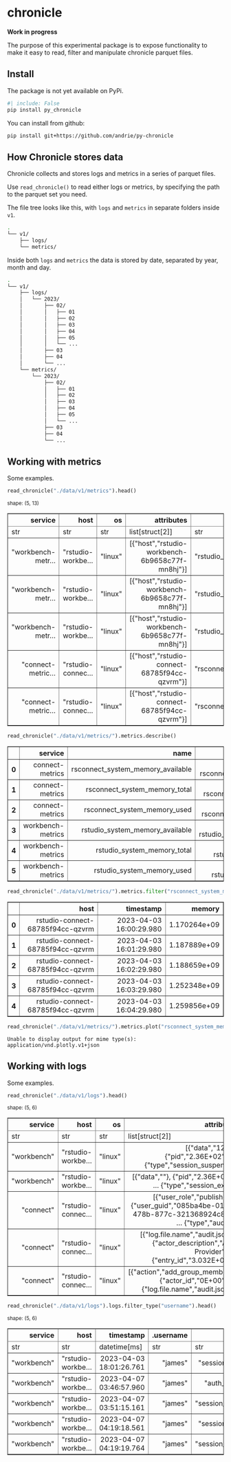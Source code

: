 chronicle
================

<!-- WARNING: THIS FILE WAS AUTOGENERATED! DO NOT EDIT! -->

**Work in progress**

The purpose of this experimental package is to expose functionality to
make it easy to read, filter and manipulate chronicle parquet files.

## Install

The package is not yet available on PyPi.

``` sh
#| include: False
pip install py_chronicle
```

You can install from github:

``` sh
pip install git+https://github.com/andrie/py-chronicle
```

## How Chronicle stores data

Chronicle collects and stores logs and metrics in a series of parquet
files.

Use `read_chronicle()` to read either logs or metrics, by specifying the
path to the parquet set you need.

The file tree looks like this, with `logs` and `metrics` in separate
folders inside `v1`.

``` bash
.
└── v1/
    ├── logs/
    └── metrics/
```

Inside both `logs` and `metrics` the data is stored by date, separated
by year, month and day.

``` bash
.
└── v1/
    ├── logs/
    │   └── 2023/
    │       ├── 02/
    │       │   ├── 01
    │       │   ├── 02
    │       │   ├── 03
    │       │   ├── 04
    │       │   ├── 05
    │       │   └── ...
    │       ├── 03
    │       ├── 04
    │       └── ...
    └── metrics/
        └── 2023/
            ├── 02/
            │   ├── 01
            │   ├── 02
            │   ├── 03
            │   ├── 04
            │   ├── 05
            │   └── ...
            ├── 03
            ├── 04
            └── ...
```

## Working with metrics

Some examples.

``` python
read_chronicle("./data/v1/metrics").head()
```

<div><style>
.dataframe > thead > tr > th,
.dataframe > tbody > tr > td {
  text-align: right;
}
</style>
<small>shape: (5, 13)</small><table border="1" class="dataframe"><thead><tr><th>service</th><th>host</th><th>os</th><th>attributes</th><th>name</th><th>description</th><th>unit</th><th>type</th><th>timestamp</th><th>value_float</th><th>value_int</th><th>value_uint</th><th>value_column</th></tr><tr><td>str</td><td>str</td><td>str</td><td>list[struct[2]]</td><td>str</td><td>str</td><td>str</td><td>str</td><td>datetime[ms]</td><td>f64</td><td>i64</td><td>u64</td><td>str</td></tr></thead><tbody><tr><td>&quot;workbench-metr…</td><td>&quot;rstudio-workbe…</td><td>&quot;linux&quot;</td><td>[{&quot;host&quot;,&quot;rstudio-workbench-6b9658c77f-mn8hj&quot;}]</td><td>&quot;rstudio_system…</td><td>&quot;Graphite metri…</td><td>&quot;&quot;</td><td>&quot;gauge&quot;</td><td>2023-04-03 16:02:20.574</td><td>3.0074e9</td><td>0</td><td>0</td><td>&quot;value_float&quot;</td></tr><tr><td>&quot;workbench-metr…</td><td>&quot;rstudio-workbe…</td><td>&quot;linux&quot;</td><td>[{&quot;host&quot;,&quot;rstudio-workbench-6b9658c77f-mn8hj&quot;}]</td><td>&quot;rstudio_system…</td><td>&quot;Graphite metri…</td><td>&quot;&quot;</td><td>&quot;gauge&quot;</td><td>2023-04-03 16:02:20.574</td><td>3.2212e9</td><td>0</td><td>0</td><td>&quot;value_float&quot;</td></tr><tr><td>&quot;workbench-metr…</td><td>&quot;rstudio-workbe…</td><td>&quot;linux&quot;</td><td>[{&quot;host&quot;,&quot;rstudio-workbench-6b9658c77f-mn8hj&quot;}]</td><td>&quot;rstudio_system…</td><td>&quot;Graphite metri…</td><td>&quot;&quot;</td><td>&quot;gauge&quot;</td><td>2023-04-03 16:02:20.574</td><td>2.13864448e8</td><td>0</td><td>0</td><td>&quot;value_float&quot;</td></tr><tr><td>&quot;connect-metric…</td><td>&quot;rstudio-connec…</td><td>&quot;linux&quot;</td><td>[{&quot;host&quot;,&quot;rstudio-connect-68785f94cc-qzvrm&quot;}]</td><td>&quot;rsconnect_syst…</td><td>&quot;Graphite metri…</td><td>&quot;&quot;</td><td>&quot;gauge&quot;</td><td>2023-04-03 16:24:29.980</td><td>5.7377e9</td><td>0</td><td>0</td><td>&quot;value_float&quot;</td></tr><tr><td>&quot;connect-metric…</td><td>&quot;rstudio-connec…</td><td>&quot;linux&quot;</td><td>[{&quot;host&quot;,&quot;rstudio-connect-68785f94cc-qzvrm&quot;}]</td><td>&quot;rsconnect_syst…</td><td>&quot;Graphite metri…</td><td>&quot;&quot;</td><td>&quot;gauge&quot;</td><td>2023-04-03 16:24:29.980</td><td>7.04741376e8</td><td>0</td><td>0</td><td>&quot;value_float&quot;</td></tr></tbody></table></div>

``` python
read_chronicle("./data/v1/metrics/").metrics.describe()
```

<div>
<style scoped>
    .dataframe tbody tr th:only-of-type {
        vertical-align: middle;
    }

    .dataframe tbody tr th {
        vertical-align: top;
    }

    .dataframe thead th {
        text-align: right;
    }
</style>
<table border="1" class="dataframe">
  <thead>
    <tr style="text-align: right;">
      <th></th>
      <th>service</th>
      <th>name</th>
      <th>description</th>
      <th>value_column</th>
    </tr>
  </thead>
  <tbody>
    <tr>
      <th>0</th>
      <td>connect-metrics</td>
      <td>rsconnect_system_memory_available</td>
      <td>[Graphite metric rsconnect_system_memory_avail...</td>
      <td>[value_float]</td>
    </tr>
    <tr>
      <th>1</th>
      <td>connect-metrics</td>
      <td>rsconnect_system_memory_total</td>
      <td>[Graphite metric rsconnect_system_memory_total]</td>
      <td>[value_float]</td>
    </tr>
    <tr>
      <th>2</th>
      <td>connect-metrics</td>
      <td>rsconnect_system_memory_used</td>
      <td>[Graphite metric rsconnect_system_memory_used]</td>
      <td>[value_float]</td>
    </tr>
    <tr>
      <th>3</th>
      <td>workbench-metrics</td>
      <td>rstudio_system_memory_available</td>
      <td>[Graphite metric rstudio_system_memory_available]</td>
      <td>[value_float]</td>
    </tr>
    <tr>
      <th>4</th>
      <td>workbench-metrics</td>
      <td>rstudio_system_memory_total</td>
      <td>[Graphite metric rstudio_system_memory_total]</td>
      <td>[value_float]</td>
    </tr>
    <tr>
      <th>5</th>
      <td>workbench-metrics</td>
      <td>rstudio_system_memory_used</td>
      <td>[Graphite metric rstudio_system_memory_used]</td>
      <td>[value_float]</td>
    </tr>
  </tbody>
</table>
</div>

``` python
read_chronicle("./data/v1/metrics/").metrics.filter("rsconnect_system_memory_used", "memory").head()
```

<div>
<style scoped>
    .dataframe tbody tr th:only-of-type {
        vertical-align: middle;
    }

    .dataframe tbody tr th {
        vertical-align: top;
    }

    .dataframe thead th {
        text-align: right;
    }
</style>
<table border="1" class="dataframe">
  <thead>
    <tr style="text-align: right;">
      <th></th>
      <th>host</th>
      <th>timestamp</th>
      <th>memory</th>
    </tr>
  </thead>
  <tbody>
    <tr>
      <th>0</th>
      <td>rstudio-connect-68785f94cc-qzvrm</td>
      <td>2023-04-03 16:00:29.980</td>
      <td>1.170264e+09</td>
    </tr>
    <tr>
      <th>1</th>
      <td>rstudio-connect-68785f94cc-qzvrm</td>
      <td>2023-04-03 16:01:29.980</td>
      <td>1.187889e+09</td>
    </tr>
    <tr>
      <th>2</th>
      <td>rstudio-connect-68785f94cc-qzvrm</td>
      <td>2023-04-03 16:02:29.980</td>
      <td>1.188659e+09</td>
    </tr>
    <tr>
      <th>3</th>
      <td>rstudio-connect-68785f94cc-qzvrm</td>
      <td>2023-04-03 16:03:29.980</td>
      <td>1.252348e+09</td>
    </tr>
    <tr>
      <th>4</th>
      <td>rstudio-connect-68785f94cc-qzvrm</td>
      <td>2023-04-03 16:04:29.980</td>
      <td>1.259856e+09</td>
    </tr>
  </tbody>
</table>
</div>

``` python
read_chronicle("./data/v1/metrics/").metrics.plot("rsconnect_system_memory_used", "memory")
```

    Unable to display output for mime type(s): application/vnd.plotly.v1+json

## Working with logs

Some examples.

``` python
read_chronicle("./data/v1/logs").head()
```

<div><style>
.dataframe > thead > tr > th,
.dataframe > tbody > tr > td {
  text-align: right;
}
</style>
<small>shape: (5, 6)</small><table border="1" class="dataframe"><thead><tr><th>service</th><th>host</th><th>os</th><th>attributes</th><th>body</th><th>timestamp</th></tr><tr><td>str</td><td>str</td><td>str</td><td>list[struct[2]]</td><td>str</td><td>datetime[ms]</td></tr></thead><tbody><tr><td>&quot;workbench&quot;</td><td>&quot;rstudio-workbe…</td><td>&quot;linux&quot;</td><td>[{&quot;data&quot;,&quot;120&quot;}, {&quot;pid&quot;,&quot;2.36E+02&quot;}, … {&quot;type&quot;,&quot;session_suspend&quot;}]</td><td>&quot;{&quot;pid&quot;:236,&quot;us…</td><td>2023-04-03 18:01:26.665</td></tr><tr><td>&quot;workbench&quot;</td><td>&quot;rstudio-workbe…</td><td>&quot;linux&quot;</td><td>[{&quot;data&quot;,&quot;&quot;}, {&quot;pid&quot;,&quot;2.36E+02&quot;}, … {&quot;type&quot;,&quot;session_exit&quot;}]</td><td>&quot;{&quot;pid&quot;:236,&quot;us…</td><td>2023-04-03 18:01:26.761</td></tr><tr><td>&quot;connect&quot;</td><td>&quot;rstudio-connec…</td><td>&quot;linux&quot;</td><td>[{&quot;user_role&quot;,&quot;publisher&quot;}, {&quot;user_guid&quot;,&quot;085ba4be-01b5-478b-877c-321368924c89&quot;}, … {&quot;type&quot;,&quot;audit&quot;}]</td><td>&quot;{&quot;action&quot;:&quot;add…</td><td>2023-04-03 19:30:35.698</td></tr><tr><td>&quot;connect&quot;</td><td>&quot;rstudio-connec…</td><td>&quot;linux&quot;</td><td>[{&quot;log.file.name&quot;,&quot;audit.json&quot;}, {&quot;actor_description&quot;,&quot;Auth Provider&quot;}, … {&quot;entry_id&quot;,&quot;3.032E+03&quot;}]</td><td>&quot;{&quot;action&quot;:&quot;add…</td><td>2023-04-03 19:30:35.698</td></tr><tr><td>&quot;connect&quot;</td><td>&quot;rstudio-connec…</td><td>&quot;linux&quot;</td><td>[{&quot;action&quot;,&quot;add_group_member&quot;}, {&quot;actor_id&quot;,&quot;0E+00&quot;}, … {&quot;log.file.name&quot;,&quot;audit.json&quot;}]</td><td>&quot;{&quot;action&quot;:&quot;add…</td><td>2023-04-03 19:30:35.698</td></tr></tbody></table></div>

``` python
read_chronicle("./data/v1/logs").logs.filter_type("username").head()
```

<div><style>
.dataframe > thead > tr > th,
.dataframe > tbody > tr > td {
  text-align: right;
}
</style>
<small>shape: (5, 6)</small><table border="1" class="dataframe"><thead><tr><th>service</th><th>host</th><th>timestamp</th><th>.username</th><th>.type</th><th>body</th></tr><tr><td>str</td><td>str</td><td>datetime[ms]</td><td>str</td><td>str</td><td>str</td></tr></thead><tbody><tr><td>&quot;workbench&quot;</td><td>&quot;rstudio-workbe…</td><td>2023-04-03 18:01:26.761</td><td>&quot;james&quot;</td><td>&quot;session_exit&quot;</td><td>&quot;{&quot;pid&quot;:236,&quot;us…</td></tr><tr><td>&quot;workbench&quot;</td><td>&quot;rstudio-workbe…</td><td>2023-04-07 03:46:57.960</td><td>&quot;james&quot;</td><td>&quot;auth_login&quot;</td><td>&quot;{&quot;pid&quot;:1059,&quot;u…</td></tr><tr><td>&quot;workbench&quot;</td><td>&quot;rstudio-workbe…</td><td>2023-04-07 03:51:15.161</td><td>&quot;james&quot;</td><td>&quot;session_start&quot;</td><td>&quot;{&quot;pid&quot;:236,&quot;us…</td></tr><tr><td>&quot;workbench&quot;</td><td>&quot;rstudio-workbe…</td><td>2023-04-07 04:19:18.561</td><td>&quot;james&quot;</td><td>&quot;session_exit&quot;</td><td>&quot;{&quot;pid&quot;:236,&quot;us…</td></tr><tr><td>&quot;workbench&quot;</td><td>&quot;rstudio-workbe…</td><td>2023-04-07 04:19:19.764</td><td>&quot;james&quot;</td><td>&quot;session_start&quot;</td><td>&quot;{&quot;pid&quot;:883,&quot;us…</td></tr></tbody></table></div>

### 
